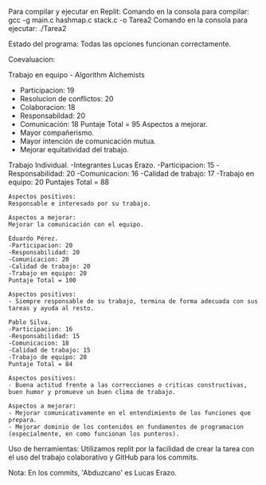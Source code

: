 Para compilar y ejecutar en Replit:
Comando en la consola para compilar: gcc -g main.c hashmap.c stack.c -o Tarea2
Comando en la consola para ejecutar: ./Tarea2

Estado del programa: Todas las opciones funcionan correctamente.

Coevaluacion:

Trabajo en equipo - Algorithm Alchemists
- Participacion: 19
- Resolucion de conflictos: 20 
- Colaboracion: 18
- Responsabildad: 20 
- Comunicación: 18
Puntaje Total = 95
Aspectos a mejorar.
- Mayor compañerismo.
- Mayor intención de comunicación mutua.
- Mejorar equitatividad del trabajo.

Trabajo Individual.
-Integrantes
    Lucas Erazo.
    -Participacion: 15
    -Responsabilidad: 20
    -Comunicacion: 16
    -Calidad de trabajo: 17
    -Trabajo en equipo: 20
    Puntajes Total = 88

    Aspectos positivos:
    Responsable e interesado por su trabajo.

    Aspectos a mejorar:
    Mejorar la comunicación con el equipo.

    Eduardo Pérez.
    -Participacion: 20
    -Responsabilidad: 20
    -Comunicacion: 20
    -Calidad de trabajo: 20
    -Trabajo en equipo: 20
    Puntaje Total = 100

    Aspectos positivos: 
    - Siempre responsable de su trabajo, termina de forma adecuada con sus tareas y ayuda al resto.
    
    Pablo Silva.
    -Participacion: 16
    -Responsabilidad: 15
    -Comunicacion: 18
    -Calidad de trabajo: 15
    -Trabajo de equipo: 20
    Puntaje Total = 84

    Aspectos positivos:
    - Buena actitud frente a las correcciones o criticas constructivas, buen humor y promueve un buen clima de trabajo.

    Aspectos a mejorar:
    - Mejorar comunicativamente en el entendimiento de las funciones que prepara.
    - Mejorar dominio de los contenidos en fundamentos de programacion (especialmente, en como funcionan los punteros).


Uso de herramientas: Utilizamos replit por la facilidad de crear la tarea con el uso del trabajo colaborativo y GitHub para los commits.

Nota: En los commits, 'Abduzcano' es Lucas Erazo.